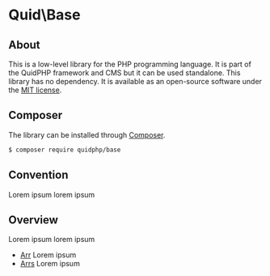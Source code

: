 # Quid\Base

## About
This is a low-level library for the PHP programming language. It is part of the QuidPHP framework and CMS but it can be used standalone. This library has no dependency. It is available as an open-source software under the [MIT license](LICENSE).

## Composer
The library can be installed through [Composer](https://getcomposer.org). 
``` bash
$ composer require quidphp/base
```

## Convention
Lorem ipsum lorem ipsum

## Overview
Lorem ipsum lorem ipsum
- [Arr](src/Arr.php) Lorem ipsum
- [Arrs](src/Arrs.php) Lorem ipsum
